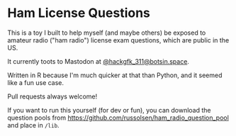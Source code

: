# Ham License Questions

This is a toy I built to help myself (and maybe others) be exposed to amateur radio ("ham 
radio") license exam questions, which are public in the US.

It currently toots to Mastodon at [@hackgfk_311@botsin.space](https://botsin.space/@hackgfk_311).

Written in R because I'm much quicker at that than Python, and it seemed like a fun use case.

Pull requests always welcome!

If you want to run this yourself (for dev or fun), you can download the question pools from
https://github.com/russolsen/ham_radio_question_pool and place in `/lib`.